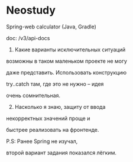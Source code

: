 # Neostudy

Spring-web calculator (Java, Gradle)

doc: /v3/api-docs


1. Какие варианты исключительных ситуаций 

возможны в таком маленьком проекте не могу 

даже представить. Использовать конструкцию

try..catch там, где это не нужно – идея 

очень сомнительная.


2. Насколько я знаю, защиту от ввода 

некорректных значений проще и 

быстрее реализовать на фронтенде.


P.S: Ранее Spring не изучал, 

второй вариант задания показался лёгким.









